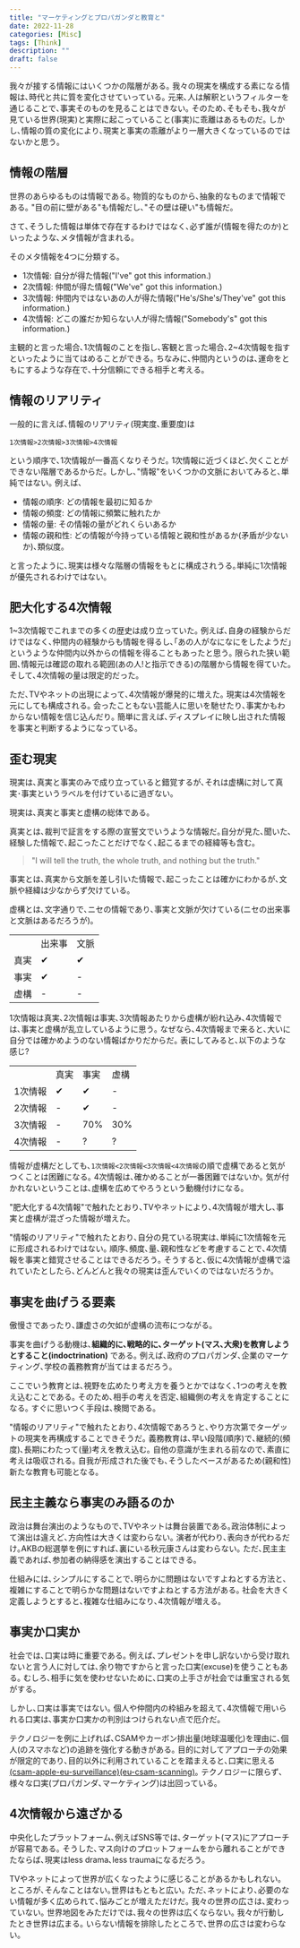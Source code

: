 ```yaml
---
title: "マーケティングとプロパガンダと教育と"
date: 2022-11-28
categories: [Misc]
tags: [Think]
description: ""
draft: false
---
```

我々が接する情報にはいくつかの階層がある｡
我々の現実を構成する素になる情報は､時代と共に質を変化させていっている｡
元来､人は解釈というフィルターを通じることで､事実そのものを見ることはできない｡
そのため､そもそも､我々が見ている世界(現実)と実際に起こっていること(事実)に乖離はあるものだ｡
しかし､情報の質の変化により､現実と事実の乖離がより一層大きくなっているのではないかと思う｡


## 情報の階層
世界のあらゆるものは情報である｡
物質的なものから､抽象的なものまで情報である｡
"目の前に壁がある"も情報だし､"その壁は硬い"も情報だ｡

さて､そうした情報は単体で存在するわけではなく､必ず誰が(情報を得たのか)といったような､メタ情報が含まれる｡

そのメタ情報を4つに分類する｡

- 1次情報: 自分が得た情報("I've" got this information.)
- 2次情報: 仲間が得た情報("We've" got this information.)
- 3次情報: 仲間内ではないあの人が得た情報("He's/She's/They've" got this information.)
- 4次情報: どこの誰だか知らない人が得た情報("Somebody's" got this information.)

主観的と言った場合､1次情報のことを指し､客観と言った場合､2~4次情報を指すといったように当てはめることができる｡
ちなみに､仲間内というのは､運命をともにするような存在で､十分信頼にできる相手と考える｡

## 情報のリアリティ
一般的に言えば､情報のリアリティ(現実度､重要度)は
```
1次情報>2次情報>3次情報>4次情報
```

という順序で､1次情報が一番高くなりそうだ｡
1次情報に近づくほど､欠くことができない階層であるからだ｡
しかし､"情報"をいくつかの文脈においてみると､単純ではない｡
例えば､
- 情報の順序: どの情報を最初に知るか
- 情報の頻度: どの情報に頻繁に触れたか
- 情報の量: その情報の量がどれくらいあるか
- 情報の親和性: どの情報が今持っている情報と親和性があるか(矛盾が少ないか)､類似度｡

と言ったように､現実は様々な階層の情報をもとに構成されうる｡単純に1次情報が優先されるわけではない｡


## 肥大化する4次情報
1~3次情報でこれまでの多くの歴史は成り立っていた｡
例えば､自身の経験からだけではなく､仲間内の経験からも情報を得るし､｢あの人がなになにをしたようだ｣というような仲間内以外からの情報を得ることもあったと思う｡
限られた狭い範囲､情報元は確認の取れる範囲(あの人!と指示できる)の階層から情報を得ていた｡
そして､4次情報の量は限定的だった｡

ただ､TVやネットの出現によって､4次情報が爆発的に増えた｡
現実は4次情報を元にしても構成される｡
会ったこともない芸能人に思いを馳せたり､事実かもわからない情報を信じ込んだり｡
簡単に言えば､ディスプレイに映し出された情報を事実と判断するようになっている｡


## 歪む現実
現実は､真実と事実のみで成り立っていると錯覚するが､それは虚構に対して真実･事実というラベルを付けているに過ぎない｡

現実は､真実と事実と虚構の総体である｡


真実とは､裁判で証言をする際の宣誓文でいうような情報だ｡自分が見た､聞いた､経験した情報で､起こったことだけでなく､起こるまでの経緯等も含む｡
> "I will tell the truth, the whole truth, and nothing but the truth."

事実とは､真実から文脈を差し引いた情報で､起こったことは確かにわかるが､文脈や経緯は少なからず欠けている｡

虚構とは､文字通りで､ニセの情報であり､事実と文脈が欠けている(ニセの出来事と文脈はあるだろうが)｡

|      |        |      |
| ---  | ---    | ---  |
|      | 出来事 | 文脈 |
| 真実 | ✔      | ✔    |
| 事実 | ✔      | -    |
| 虚構 | -      | -    |



1次情報は真実､2次情報は事実､3次情報あたりから虚構が紛れ込み､4次情報では､事実と虚構が乱立しているように思う｡
なぜなら､4次情報まで来ると､大いに自分では確かめようのない情報ばかりだからだ｡
表にしてみると､以下のような感じ?

|         |      |      |      |
| ---     | ---  | ---  | ---  |
|         | 真実 | 事実 | 虚構 |
| 1次情報 | ✔    | ✔    | -    |
| 2次情報 | -    | ✔    | -    |
| 3次情報 | -    | 70%  | 30%  |
| 4次情報 | -    | ?    | ?    |

情報が虚構だとしても､`1次情報<2次情報<3次情報<4次情報`の順で虚構であると気がつくことは困難になる｡
4次情報は､確かめることが一番困難ではないか｡
気が付かれないということは､虚構を広めてやろうという動機付けになる｡

"肥大化する4次情報"で触れたとおり､TVやネットにより､4次情報が増大し､事実と虚構が混ざった情報が増えた｡

"情報のリアリティ"で触れたとおり､自分の見ている現実は､単純に1次情報を元に形成されるわけではない｡
順序､頻度､量､親和性などを考慮することで､4次情報を事実と錯覚させることはできるだろう｡
そうすると､仮に4次情報が虚構で溢れていたとしたら､どんどんと我々の現実は歪んでいくのではないだろうか｡


## 事実を曲げうる要素
傲慢さであったり､謙虚さの欠如が虚構の流布につながる｡

事実を曲げうる動機は､**組織的に､戦略的に､ターゲット(マス､大衆)を教育しようとすること(indoctrination)** である｡
例えば､政府のプロパガンダ､企業のマーケティング､学校の義務教育が当てはまるだろう｡

ここでいう教育とは､視野を広めたり考え方を養うとかではなく､1つの考えを教え込むことである｡
そのため､相手の考えを否定､組織側の考えを肯定することになる｡
すぐに思いつく手段は､検閲である｡

"情報のリアリティ"で触れたとおり､4次情報であろうと､やり方次第でターゲットの現実を再構成することできそうだ｡
義務教育は､早い段階(順序)で､継続的(頻度)､長期にわたって(量)考えを教え込む｡
自他の意識が生まれる前なので､素直に考えは吸収される｡
自我が形成された後でも､そうしたベースがあるため(親和性)新たな教育も可能となる｡


## 民主主義なら事実のみ語るのか
政治は舞台演出のようなもので､TVやネットは舞台装置である｡政治体制によって演出は違えど､方向性は大きくは変わらない｡
演者が代わり､表向きが代わるだけ｡AKBの総選挙を例にすれば､裏にいる秋元康さんは変わらない｡
ただ､民主主義であれば､参加者の納得感を演出することはできる｡

仕組みには､シンプルにすることで､明らかに問題はないですよねとする方法と､複雑にすることで明らかな問題はないですよねとする方法がある｡
社会を大きく定義しようとすると､複雑な仕組みになり､4次情報が増える｡


## 事実か口実か
社会では､口実は時に重要である｡
例えば､プレゼントを申し訳ないから受け取れないと言う人に対しては､余り物ですからと言った口実(excuse)を使うこともある｡
むしろ､相手に気を使わせないために､口実の上手さが社会では重宝される気がする｡

しかし､口実は事実ではない｡
個人や仲間内の枠組みを超えて､4次情報で用いられる口実は､事実か口実かの判別はつけられない点で厄介だ｡

テクノロジーを例に上げれば､CSAMやカーボン排出量(地球温暖化)を理由に､個人(のスマホなど)の追跡を強化する動きがある｡
目的に対してアプローチの効果が限定的であり､目的以外に利用されていることを踏まえると､口実に思える[(csam-apple-eu-surveillance)](https://tutanota.com/blog/posts/csam-apple-eu-surveillance)[(eu-csam-scanning)](https://tutanota.com/blog/posts/eu-csam-scanning)｡
テクノロジーに限らず､様々な口実(プロパガンダ､マーケティング)は出回っている｡


## 4次情報から遠ざかる
中央化したプラットフォーム､例えばSNS等では､ターゲット(マス)にアプローチが容易である｡
そうした､マス向けのプロットフォームをから離れることができたならば､現実はless drama､less traumaになるだろう｡

TVやネットによって世界が広くなったように感じることがあるかもしれない｡
ところが､そんなことはない｡世界はもともと広い｡
ただ､ネットにより､必要のない情報が多く広められて､悩みごとが増えただけだ｡
我々の世界の広さは､変わっていない｡
世界地図をみただけでは､我々の世界は広くならない｡
我々が行動したとき世界は広まる｡
いらない情報を排除したところで､世界の広さは変わらない｡

